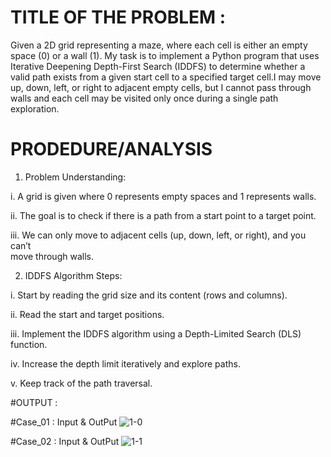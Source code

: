 # TITLE OF THE PROBLEM :

Given a 2D grid representing a maze, where each cell is either an empty space (0) or a wall (1). My task is to implement a Python program that uses Iterative Deepening Depth-First Search (IDDFS) to determine whether a valid path exists from a given start cell to a specified target cell.I may move up, down, left, or right to adjacent empty cells, but I cannot pass through walls and each cell may be visited only once during a single path exploration.

# PRODEDURE/ANALYSIS 

1. Problem Understanding:
   
i.  A grid is given where 0 represents empty spaces and 1 represents walls.

ii. The goal is to check if there is a path from a start point to a target point. 

iii. We can only move to adjacent cells (up, down, left, or right), and you can’t  
move through walls. 



2. IDDFS Algorithm Steps:

i.  Start by reading the grid size and its content (rows and columns). 

ii. Read the start and target positions.

iii. Implement the IDDFS algorithm using a Depth-Limited Search (DLS)     
function. 

iv. Increase the depth limit iteratively and explore paths. 

v.  Keep track of the path traversal. 

#OUTPUT : 

#Case_01 : Input & OutPut
![1-0](https://github.com/user-attachments/assets/2e7ff4bd-9918-4b8f-ae0c-f73db3853b14)

#Case_02 : Input & OutPut
![1-1](https://github.com/user-attachments/assets/cac19f53-30a7-4eff-81f6-4c2e34847268)
